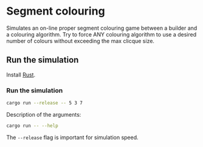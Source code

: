 # Segment colouring
Simulates an on-line proper segment colouring game between a builder and a colouring algorithm. 
Try to force ANY colouring algorithm to use a desired number of colours without exceeding the max clicque size.

## Run the simulation

Install [Rust](https://www.rust-lang.org/tools/install).

### Run the simulation
```bash
cargo run --release -- 5 3 7
```
Description of the arguments:
```bash
cargo run -- --help
```
The `--release` flag is important for simulation speed.

<!-- depth = 9:
[
    0,
    1,
    6560,
    346640,
    2330184,
    4322212,
    2986207,
    866257,
    105179,
    4334,
] 

col = 8, depth = 3
Total: 105179
Succ : 895
Fail : 104284
-->